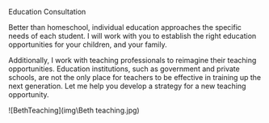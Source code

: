 Education Consultation

Better than homeschool, individual education approaches the specific needs of each student.  I will work with you to establish the right education opportunities for your children, and your family.

Additionally, I work with teaching professionals to reimagine their teaching opportunities.  Education institutions, such as government and private schools, are not the only place for teachers to be effective in training up the next generation.  Let me help you develop a strategy for a new teaching opportunity.

![BethTeaching](img\Beth teaching.jpg)